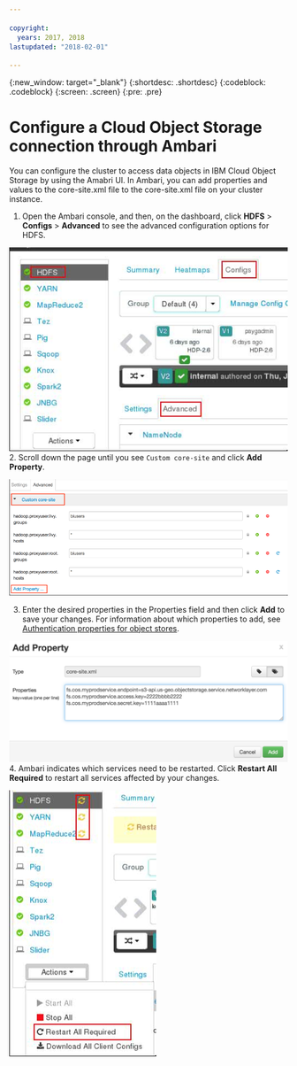 ```yaml
---

copyright:
  years: 2017, 2018
lastupdated: "2018-02-01"

---
```


<!-- Attribute definitions -->
{:new_window: target="_blank"}
{:shortdesc: .shortdesc}
{:codeblock: .codeblock}
{:screen: .screen}
{:pre: .pre}

# Configure a Cloud Object Storage connection through Ambari

You can configure the cluster to access data objects in IBM Cloud Object Storage by using the Amabri UI. In Ambari, you can add  properties and values to the core-site.xml file to the core-site.xml file on your cluster instance.

1. Open the Ambari console, and then, on the dashboard, click **HDFS** > **Configs** > **Advanced** to see the advanced configuration options for  HDFS.<br>

 ![The advanced configuration for HDFS in  Ambari](images/hdfs-advanced.png)
2. Scroll down the page until you see `Custom core-site` and click **Add Property**.

 ![The advanced configuration for HDFS](images/custom-core-site.png)

3. Enter the desired properties in the Properties field and then click **Add** to save your changes. For information about which properties to add, see [Authentication properties for object stores](./configure-COS-S3-object-storage.html#authentication-properties-for-object-stores).

 ![The advanced configuration for HDFS](images/add-property.png)
4. Ambari indicates which services need to be restarted. Click **Restart All Required** to restart all services affected by your  changes.

 ![Restart any affected services](images/restart-services.png)
